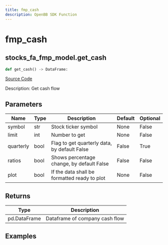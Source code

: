 ```yaml
---
title: fmp_cash
description: OpenBB SDK Function
---
```


# fmp_cash

## stocks_fa_fmp_model.get_cash

```python title='openbb_terminal/decorators.py'
def get_cash() -> DataFrame:
```
[Source Code](https://github.com/OpenBB-finance/OpenBBTerminal/tree/main/openbb_terminal/decorators.py#L349)

Description: Get cash flow

## Parameters

| Name | Type | Description | Default | Optional |
| ---- | ---- | ----------- | ------- | -------- |
| symbol | str | Stock ticker symbol | None | False |
| limit | int | Number to get | None | False |
| quarterly | bool | Flag to get quarterly data, by default False | False | True |
| ratios | bool | Shows percentage change, by default False | False | False |
| plot | bool | If the data shall be formatted ready to plot | None | False |

## Returns

| Type | Description |
| ---- | ----------- |
| pd.DataFrame | Dataframe of company cash flow |

## Examples

